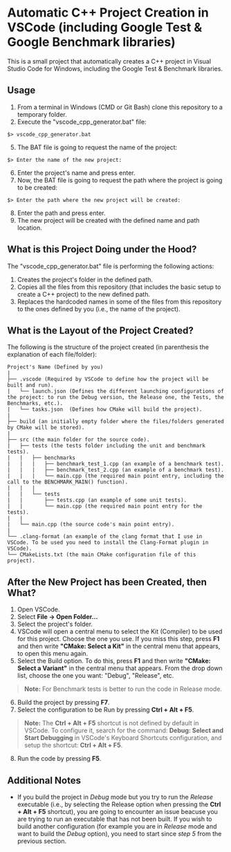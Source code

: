 # Automatic C++ Project Creation in VSCode (including Google Test & Google Benchmark libraries)

This is a small project that automatically creates a C++ project in Visual Studio Code for Windows, including the Google Test & Benchmark libraries. 

## Usage

1. From a terminal in Windows (CMD or Git Bash) clone this repository to a temporary folder. 
2. Execute the "vscode_cpp_generator.bat" file: 
```
$> vscode_cpp_generator.bat
```
5. The BAT file is going to request the name of the project:
```
$> Enter the name of the new project:
```
6. Enter the project's name and press enter.
7. Now, the BAT file is going to request the path where the project is going to be created:
```
$> Enter the path where the new project will be created:
```
8. Enter the path and press enter.
9. The new project will be created with the defined name and path location.

## What is this Project Doing under the Hood?

The "vscode_cpp_generator.bat" file is performing the following actions:

1. Creates the project's folder in the defined path.
2. Copies all the files from this repository (that includes the basic setup to create a C++ project) to the new defined path. 
3. Replaces the hardcoded names in some of the files from this repository to the ones defined by you (i.e., the name of the project).  

## What is the Layout of the Project Created?

The following is the structure of the project created (in parenthesis the explanation of each file/folder):

```
Project's Name (Defined by you)
|
├── .vscode (Required by VSCode to define how the project will be built and run).
|   └── launch.json (Defines the different launching configurations of the project: to run the Debug version, the Release one, the Tests, the Benchmarks, etc.).
|   └── tasks.json  (Defines how CMake will build the project). 
|
├── build (an initially empty folder where the files/folders generated by CMake will be stored).
|
├── src (the main folder for the source code).
|   ├── tests (the tests folder including the unit and benchmark tests).
|   |   ├── benchmarks
|   |   |   ├── benchmark_test_1.cpp (an example of a benchmark test).
|   |   |   ├── benchmark_test_2.cpp (an example of a benchmark test). 
|   |   |   └── main.cpp (the required main point entry, including the call to the BENCHMARK_MAIN() function).
|   |   |
|   |   └── tests
|   |       ├── tests.cpp (an example of some unit tests).
|   |       └── main.cpp (the required main point entry for the tests).
|   |   
|   └── main.cpp (the source code's main point entry).
|
└── .clang-format (an example of the clang format that I use in VSCode. To be used you need to install the Clang-Format plugin in VSCode). 
└── CMakeLists.txt (the main CMake configuration file of this project). 
```

## After the New Project has been Created, then What?

1. Open VSCode.
2. Select **File -> Open Folder...**
3. Select the project's folder. 
4. VSCode will open a central menu to select the Kit (Compiler) to be used for this project. Choose the one you use. If you miss this step, press **F1** and then write **"CMake: Select a Kit"** in the central menu that appears, to open this menu again.
5. Select the Build option. To do this, press **F1** and then write **"CMake: Select a Variant"** in the central menu that appears. From the drop down list, choose the one you want: "Debug", "Release", etc. 

> **Note:** For Benchmark tests is better to run the code in Release mode.

6. Build the project by pressing **F7**.
7. Select the configuration to be Run by pressing **Ctrl + Alt + F5**. 

> **Note:** The **Ctrl + Alt + F5** shortcut is not defined by default in VSCode. To configure it, search for the command: **Debug: Select and Start Debugging** in VSCode's Keyboard Shortcuts configuration, and setup the shortcut: **Ctrl + Alt + F5**. 

8. Run the code by pressing **F5**. 

## Additional Notes

* If you build the project in *Debug* mode but you try to run the *Release* executable (i.e., by selecting the Release option when pressing the **Ctrl + Alt + F5** shortcut), you are going to encounter an issue beacuse you are trying to run an executable that has not been built. If you wish to build another configuration (for example you are in *Release* mode and want to build the *Debug* option), you need to start since *step 5* from the previous section.

